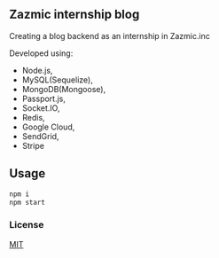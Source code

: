 ## Zazmic internship blog

Creating a blog backend as an internship in Zazmic.inc

Developed using:
 * Node.js, 
 * MySQL(Sequelize), 
 * MongoDB(Mongoose), 
 * Passport.js, 
 * Socket.IO, 
 * Redis, 
 * Google Cloud, 
 * SendGrid, 
 * Stripe

## Usage
```bash
npm i
npm start
```

### License
[MIT](https://choosealicense.com/licenses/mit/)
